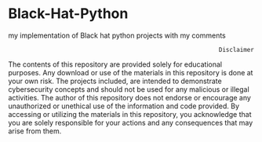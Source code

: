 # Black-Hat-Python
my implementation of Black hat python projects with my comments 

                                                                Disclaimer
The contents of this repository are provided solely for educational purposes. 
Any download or use of the materials in this repository is done at your own risk. 
The projects included, are intended to demonstrate cybersecurity concepts and should not be used for any malicious or illegal activities. 
The author of this repository does not endorse or encourage any unauthorized or unethical use of the information and code provided. 
By accessing or utilizing the materials in this repository, you acknowledge that you are solely responsible for your actions and any consequences that may arise from them.
